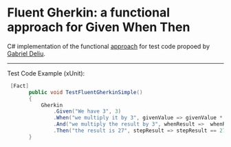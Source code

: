 # Fluent Gherkin: a functional approach for Given When Then

C# implementation of the functional [approach](https://dzone.com/articles/a-new-approach-to-given-when-then) for test code propoed by [Gabriel Deliu](https://dzone.com/users/1031037/gabriel.deliu.html).

---
Test Code Example (xUnit):
 ```csharp
  [Fact]
        public void TestFluentGherkinSimple()
        {
            Gherkin
                .Given("We have 3", 3)
                .When("we multiply it by 3", givenValue => givenValue * 3)
                .And("we multiply the result by 3", whenResult =>  whenResult * 3)
                .Then("the result is 27", stepResult => stepResult == 27);
        }
 ```



